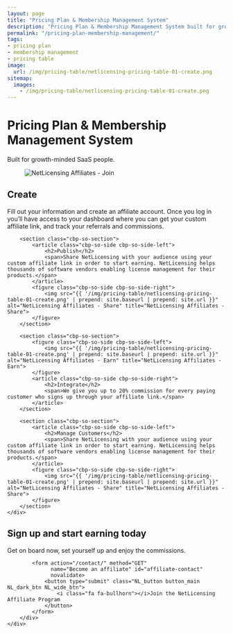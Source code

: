 ```yaml
---
layout: page
title: "Pricing Plan & Membership Management System"
description: "Pricing Plan & Membership Management System built for growth-minded SaaS people"
permalink: "/pricing-plan-membership-management/"
tags:
- pricing plan
- membership management
- pricing table
image:
  url: /img/pricing-table/netlicensing-pricing-table-01-create.png
sitemap:
  images:
    - /img/pricing-table/netlicensing-pricing-table-01-create.png
---
```


<div class="row NL_banner">
    <div class="col-md-8 col-md-offset-2 NL_about">
        <h1>Pricing Plan & Membership Management System</h1>
        <span>Built for growth-minded SaaS people.</span>
    </div>
</div>

<div class="row">
    <div id="cbp-so-scroller" class="cbp-so-scroller NL_intro">
        <section class="cbp-so-section">
            <figure class="cbp-so-side cbp-so-side-left">
                <img src="{{ '/img/pricing-table/netlicensing-pricing-table-01-create.png' | prepend: site.baseurl | prepend: site.url }}" alt="NetLicensing Affiliates - Join" title="NetLicensing Affiliates - Join">
            </figure>
            <article class="cbp-so-side cbp-so-side-right">
                <h2>Create</h2>
                <span>Fill out your information and create an affiliate account. Once you log in you’ll have access to your dashboard where you can get your custom affiliate link, and track your referrals and commissions.</span>
            </article>
        </section>

        <section class="cbp-so-section">
            <article class="cbp-so-side cbp-so-side-left">
                <h2>Publish</h2>
                <span>Share NetLicensing with your audience using your custom affiliate link in order to start earning. NetLicensing helps thousands of software vendors enabling license management for their products.</span>
            </article>
            <figure class="cbp-so-side cbp-so-side-right">
                <img src="{{ '/img/pricing-table/netlicensing-pricing-table-01-create.png' | prepend: site.baseurl | prepend: site.url }}" alt="NetLicensing Affiliates - Share" title="NetLicensing Affiliates - Share">
            </figure>
        </section>

        <section class="cbp-so-section">
            <figure class="cbp-so-side cbp-so-side-left">
                <img src="{{ '/img/pricing-table/netlicensing-pricing-table-01-create.png' | prepend: site.baseurl | prepend: site.url }}" alt="NetLicensing Affiliates - Earn" title="NetLicensing Affiliates - Earn">
            </figure>
            <article class="cbp-so-side cbp-so-side-right">
                <h2>Integrate</h2>
                <span>We give you up to 20% commission for every paying customer who signs up through your affiliate link.</span>
            </article>
        </section>
        
        <section class="cbp-so-section">
            <article class="cbp-so-side cbp-so-side-left">
                <h2>Manage Customers</h2>
                <span>Share NetLicensing with your audience using your custom affiliate link in order to start earning. NetLicensing helps thousands of software vendors enabling license management for their products.</span>
            </article>
            <figure class="cbp-so-side cbp-so-side-right">
                <img src="{{ '/img/pricing-table/netlicensing-pricing-table-01-create.png' | prepend: site.baseurl | prepend: site.url }}" alt="NetLicensing Affiliates - Share" title="NetLicensing Affiliates - Share">
            </figure>
        </section>
    </div>
</div>

<div class="row">
    <div class="col-md-12 NL_form_light NL_block">
        <div class="col-md-8 col-md-offset-2 NL_form_light_text">
            <h2>Sign up and start earning today</h2>
            <span>Get on board now, set yourself up and enjoy the commissions.</span>

            <form action="/contact/" method="GET"
                  name="Become an affiliate" id="affiliate-contact"
                  novalidate>
                <button type="submit" class="NL_button button_main NL_dark_btn NL_wide_btn">
                    <i class="fa fa-bullhorn"></i>Join the NetLicensing Affiliate Program
                </button>
            </form>
        </div>
    </div>
</div>
